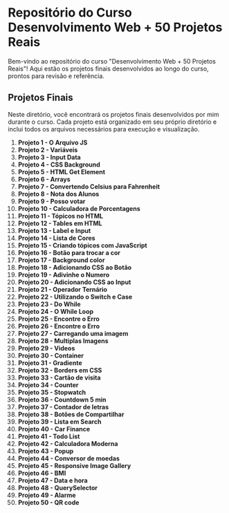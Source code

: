 # Repositório do Curso Desenvolvimento Web + 50 Projetos Reais

Bem-vindo ao repositório do curso "Desenvolvimento Web + 50 Projetos Reais"! Aqui estão os projetos finais desenvolvidos ao longo do curso, prontos para revisão e referência.

## Projetos Finais

Neste diretório, você encontrará os projetos finais desenvolvidos por mim durante o curso. Cada projeto está organizado em seu próprio diretório e inclui todos os arquivos necessários para execução e visualização.

1. **Projeto 1 - O Arquivo JS**
2. **Projeto 2 - Variáveis**
3. **Projeto 3 - Input Data**
4. **Projeto 4 - CSS Background**
5. **Projeto 5 - HTML Get Element**
6. **Projeto 6 - Arrays**
7. **Projeto 7 - Convertendo Celsius para Fahrenheit**
8. **Projeto 8 - Nota dos Alunos**
9. **Projeto 9 - Posso votar**
10. **Projeto 10 - Calculadora de Porcentagens**
11. **Projeto 11 - Tópicos no HTML**
12. **Projeto 12 - Tables em HTML**
13. **Projeto 13 - Label e Input**
14. **Projeto 14 - Lista de Cores**
15. **Projeto 15 - Criando tópicos com JavaScript**
16. **Projeto 16 - Botão para trocar a cor**
17. **Projeto 17 - Background color**
18. **Projeto 18 - Adicionando CSS ao Botão**
19. **Projeto 19 - Adivinhe o Numero**
20. **Projeto 20 - Adicionando CSS ao Input**
21. **Projeto 21 - Operador Ternário**
22. **Projeto 22 - Utilizando o Switch e Case**
23. **Projeto 23 - Do While**
24. **Projeto 24 - O While Loop**
25. **Projeto 25 - Encontre o Erro**
26. **Projeto 26 - Encontre o Erro**
27. **Projeto 27 - Carregando uma imagem**
28. **Projeto 28 - Multiplas Imagens**
29. **Projeto 29 - Videos**
30. **Projeto 30 - Container**
31. **Projeto 31 - Gradiente**
32. **Projeto 32 - Borders em CSS**
33. **Projeto 33 - Cartão de visita**
34. **Projeto 34 - Counter**
35. **Projeto 35 - Stopwatch**
36. **Projeto 36 - Countdown 5 min**
37. **Projeto 37 - Contador de letras**
38. **Projeto 38 - Botões de Compartilhar**
39. **Projeto 39 - Lista em Search**
40. **Projeto 40 - Car Finance**
41. **Projeto 41 - Todo List**
42. **Projeto 42 - Calculadora Moderna**
43. **Projeto 43 - Popup**
44. **Projeto 44 - Conversor de moedas**
45. **Projeto 45 - Responsive Image Gallery**
46. **Projeto 46 - BMI**
47. **Projeto 47 - Data e hora**
48. **Projeto 48 - QuerySelector**
49. **Projeto 49 - Alarme**
50. **Projeto 50 - QR code**

